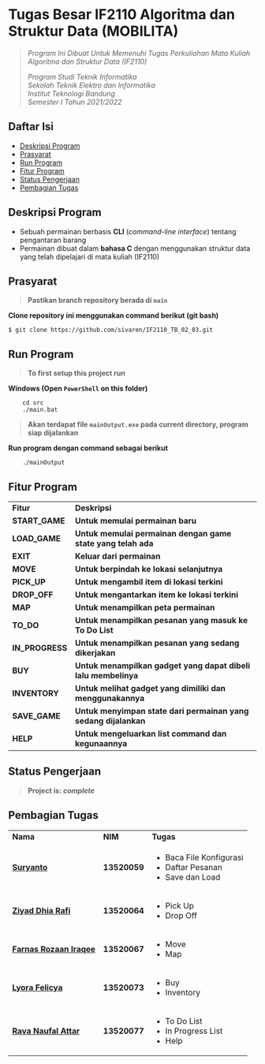 # Tugas Besar IF2110 Algoritma dan Struktur Data (MOBILITA)
> _Program Ini Dibuat Untuk Memenuhi Tugas Perkuliahan Mata Kuliah Algoritma dan Struktur Data (IF2110)_ <br/>
>
> _Program Studi Teknik Informatika <br/>
> Sekolah Teknik Elektro dan Informatika <br/>
> Institut Teknologi Bandung <br/>
> Semester I Tahun 2021/2022 <br/>_

## Daftar Isi
* [Deskripsi Program](#deskripsi-program)
* [Prasyarat](#prasyarat)
* [Run Program](#run-program)
* [Fitur Program](#fitur-program)
* [Status Pengerjaan](#status-pengerjaan)
* [Pembagian Tugas](#pembagian-tugas)

## Deskripsi Program
- Sebuah permainan berbasis **CLI** (_command-line interface_) tentang pengantaran barang
- Permainan dibuat dalam **bahasa C** dengan menggunakan struktur data yang telah dipelajari di mata kuliah (IF2110)

## Prasyarat
> **Pastikan branch repository berada di `main`** </br>

**Clone repository ini menggunakan command berikut (git bash)**
```
$ git clone https://github.com/sivaren/IF2110_TB_02_03.git
```

## Run Program
> **To first setup this project run** </br>

**Windows (Open `PowerShell` on this folder)**
```
    cd src
    ./main.bat
```
> **Akan terdapat file `mainOutput.exe` pada current directory, program siap dijalankan**  </br>

**Run program dengan command sebagai berikut**
```
    ./mainOutput
```

## Fitur Program
<table>
    <tr>
      <td><b>Fitur</b></td>
      <td><b>Deskripsi</b></td>
    </tr>
    <tr>
      <td><b>START_GAME</b></td>
      <td><b>Untuk memulai permainan baru</b></td>
    </tr>
    <tr>
      <td><b>LOAD_GAME</b></td>
      <td><b>Untuk memulai permainan dengan game state yang telah ada</b></td>
    </tr>
    <tr>
      <td><b>EXIT</b></td>
      <td><b>Keluar dari permainan</b></td>
    </tr>
    <tr>
      <td><b>MOVE</b></td>
      <td><b>Untuk berpindah ke lokasi selanjutnya</b></td>
    </tr>
    <tr>
      <td><b>PICK_UP</b></td>
      <td><b>Untuk mengambil item di lokasi terkini</b></td>
    </tr>
    <tr>
      <td><b>DROP_OFF</b></td>
      <td><b>Untuk mengantarkan item ke lokasi terkini</b></td>
    </tr>
    <tr>
      <td><b>MAP</b></td>
      <td><b>Untuk menampilkan peta permainan</b></td>
    </tr>
    <tr>
      <td><b>TO_DO</b></td>
      <td><b>Untuk menampilkan pesanan yang masuk ke To Do List</b></td>
    </tr>
    <tr>
      <td><b>IN_PROGRESS</b></td>
      <td><b>Untuk menampilkan pesanan yang sedang dikerjakan</b></td>
    </tr>
    <tr>
      <td><b>BUY</b></td>
      <td><b>Untuk menampilkan gadget yang dapat dibeli lalu membelinya</b></td>
    </tr>
    <tr>
      <td><b>INVENTORY</b></td>
      <td><b>Untuk melihat gadget yang dimiliki dan menggunakannya</b></td>
    </tr>
    <tr>
      <td><b>SAVE_GAME</b></td>
      <td><b>Untuk menyimpan state dari permainan yang sedang dijalankan</b></td>
    </tr>
    <tr>
      <td><b>HELP</b></td>
      <td><b>Untuk mengeluarkan list command dan kegunaannya
</b></td>
    </tr>
</table>

## Status Pengerjaan
> **Project is: _complete_**

## Pembagian Tugas
<table>
    <tr>
      <td><b>Nama</b></td>
      <td><b>NIM</b></td>
      <td><b>Tugas</b></td>
    </tr>
    <tr>
      <td><a href="https://github.com/SurTan02"><b>Suryanto</b></a></td>
      <td><b>13520059</b></td>
      <td>
        <ul>
            <p></p>
            <li> Baca File Konfigurasi </li>
            <li> Daftar Pesanan </li>
            <li> Save dan Load </li>
        </ul>
      </td>
    </tr>
    <tr>
      <td><a href="https://github.com/ziyaddr"><b>Ziyad Dhia Rafi</b></a></td>
      <td><b>13520064</b></td>
      <td>
        <ul>
            <p></p>
            <li> Pick Up </li>
            <li> Drop Off </li>
        </ul>
      </td>
    </tr>
    <tr>
      <td><a href="https://github.com/OjaanIr"><b>Farnas Rozaan Iraqee</b></a></td>
      <td><b>13520067</b></td>
      <td>
        <ul>
            <p></p>
            <li> Move </li>
            <li> Map </li>
        </ul>
      </td>
    </tr>
    <tr>
      <td><a href="https://github.com/lyorafelicya"><b>Lyora Felicya</b></a></td>
      <td><b>13520073</b></td>
      <td>
        <ul>
            <p></p>
            <li> Buy </li>
            <li> Inventory </li>
        </ul>
      </td>
    </tr>
    <tr>
      <td><a href="https://github.com/sivaren"><b>Rava Naufal Attar</b></a></td>
      <td><b>13520077</b></td>
      <td>
        <ul>
            <p></p>
            <li> To Do List </li>
            <li> In Progress List </li>
            <li> Help </li>
        </ul>
      </td>
    </tr>
</table>
